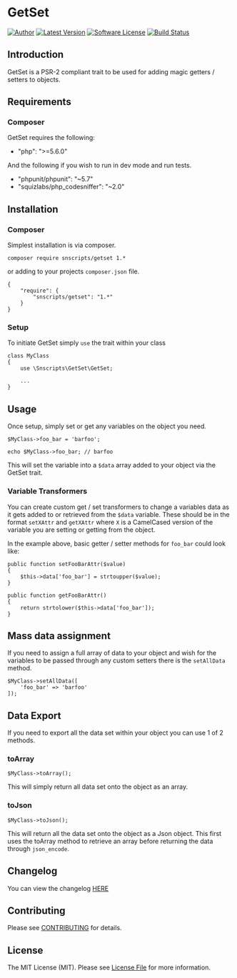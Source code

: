 # GetSet

[![Author](http://img.shields.io/badge/author-@mikebarlow-red.svg?style=flat-square)](https://twitter.com/mikebarlow)
[![Latest Version](https://img.shields.io/github/release/mikebarlow/getset.svg?style=flat-square)](https://github.com/mikebarlow/GetSet/releases)
[![Software License](https://img.shields.io/badge/license-MIT-brightgreen.svg?style=flat-square)](https://github.com/mikebarlow/GetSet/blob/master/LICENSE)
[![Build Status](https://img.shields.io/travis/mikebarlow/GetSet/master.svg?style=flat-square)](https://travis-ci.org/mikebarlow/GetSet)

## Introduction

GetSet is a PSR-2 compliant trait to be used for adding magic getters / setters to objects.

## Requirements

### Composer

GetSet requires the following:

* "php": ">=5.6.0"

And the following if you wish to run in dev mode and run tests.

* "phpunit/phpunit": "~5.7"
* "squizlabs/php_codesniffer": "~2.0"

## Installation

### Composer

Simplest installation is via composer.

    composer require snscripts/getset 1.*

or adding to your projects `composer.json` file.

    {
        "require": {
            "snscripts/getset": "1.*"
        }
    }

### Setup

To initiate GetSet simply `use` the trait within your class

    class MyClass
    {
        use \Snscripts\GetSet\GetSet;

        ...
    }

## Usage

Once setup, simply set or get any variables on the object you need.

    $MyClass->foo_bar = 'barfoo';

    echo $MyClass->foo_bar; // barfoo

This will set the variable into a `$data` array added to your object via the GetSet trait.

### Variable Transformers

You can create custom get / set transformers to change a variables data as it gets added to or retrieved from the `$data` variable. These should be in the format `setXAttr` and `getXAttr` where `X` is a CamelCased version of the variable you are setting or getting from the object.

In the example above, basic getter / setter methods for `foo_bar` could look like:

    public function setFooBarAttr($value)
    {
        $this->data['foo_bar'] = strtoupper($value);
    }

    public function getFooBarAttr()
    {
        return strtolower($this->data['foo_bar']);
    }

## Mass data assignment

If you need to assign a full array of data to your object and wish for the variables to be passed through any custom setters there is the `setAllData` method.

    $MyClass->setAllData([
        'foo_bar' => 'barfoo'
    ]);

## Data Export

If you need to export all the data set within your object you can use 1 of 2 methods.

### toArray

    $MyClass->toArray();

This will simply return all data set onto the object as an array.

### toJson

    $MyClass->toJson();

This will return all the data set onto the object as a Json object. This first uses the toArray method to retrieve an array before returning the data through `json_encode`.


## Changelog

You can view the changelog [HERE](https://github.com/mikebarlow/GetSet/blob/master/CHANGELOG.md)

## Contributing

Please see [CONTRIBUTING](https://github.com/mikebarlow/GetSet/blob/master/CONTRIBUTING.md) for details.

## License

The MIT License (MIT). Please see [License File](https://github.com/mikebarlow/GetSet/blob/master/LICENSE) for more information.